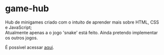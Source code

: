 # game-hub
 Hub de minigames criado com o intuito de aprender mais sobre HTML, CSS e JavaScript;  
 Atualmente apenas a o jogo 'snake' está feito. Ainda pretendo implementar os outros jogos.

É possível acessar [aqui](https://ediasv.github.io/game-hub/).
